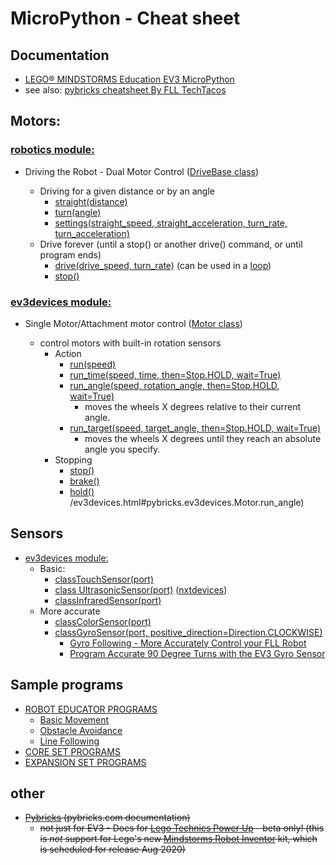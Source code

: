 # MicroPython - Cheat sheet

## Documentation

  * [LEGO® MINDSTORMS Education EV3 MicroPython](https://pybricks.github.io/ev3-micropython/index.html)
  * see also: [pybricks cheatsheet By FLL TechTacos](https://cheatography.com/flltech2019/cheat-sheets/pybricks-cheatsheet-by-fll-techtacos-sugarland/pdf/)
 
## Motors:

### [robotics module:](https://pybricks.github.io/ev3-micropython/robotics.html)

* Driving the Robot - Dual Motor Control ([DriveBase class](https://pybricks.github.io/ev3-micropython/robotics.html))

    *  Driving for a given distance or by an angle
       * [straight(distance)](https://pybricks.github.io/ev3-micropython/robotics.html#pybricks.robotics.DriveBase.straight)
       * [turn(angle)](https://pybricks.github.io/ev3-micropython/robotics.html#pybricks.robotics.DriveBase.turn)
       * [settings(straight_speed, straight_acceleration, turn_rate, turn_acceleration)](https://pybricks.github.io/ev3-micropython/robotics.html#pybricks.robotics.DriveBase.settings)
    * Drive forever (until a stop() or another drive() command, or until program ends)
        * [drive(drive_speed, turn_rate)](https://pybricks.github.io/ev3-micropython/robotics.html#pybricks.robotics.DriveBase.drive) (can be used in a [loop](https://pybricks.github.io/ev3-micropython/examples/robot_educator_ultrasonic.html))
        * [stop()](https://pybricks.github.io/ev3-micropython/robotics.html#pybricks.robotics.DriveBase.stop) 

### [ev3devices module:](https://pybricks.github.io/ev3-micropython/ev3devices.html#motors)

* Single Motor/Attachment motor control ([Motor class](https://pybricks.github.io/ev3-micropython/ev3devices.html#motors))

  * control motors with built-in rotation sensors
    * Action
        * [run(speed)](https://pybricks.github.io/ev3-micropython/ev3devices.html#pybricks.ev3devices.Motor.run)
        * [run_time(speed, time, then=Stop.HOLD, wait=True)](https://pybricks.github.io/ev3-micropython/ev3devices.html#pybricks.ev3devices.Motor.run_time)
        * [run_angle(speed, rotation_angle, then=Stop.HOLD, wait=True)](https://pybricks.github.io/ev3-micropython/ev3devices.html#pybricks.ev3devices.Motor.run_angle)
          * moves the wheels X degrees relative to their current angle.
        * [ run_target(speed, target_angle, then=Stop.HOLD, wait=True)](https://pybricks.github.io/ev3-micropython/ev3devices.html#pybricks.ev3devices.Motor.run_target) 
          * moves the wheels X degrees until they reach an absolute angle you specify.       
    * Stopping
       * [stop()](https://pybricks.github.io/ev3-micropython/ev3devices.html#pybricks.ev3devices.Motor.stop)
       * [brake()](https://pybricks.github.io/ev3-micropython/ev3devices.html#pybricks.ev3devices.Motor.brake)
       * [hold()](https://pybricks.github.io/ev3-micropython/ev3devices.html#pybricks.ev3devices.Motor.hold)
/ev3devices.html#pybricks.ev3devices.Motor.run_angle)

## Sensors

* [ev3devices module:](https://pybricks.github.io/ev3-micropython/ev3devices.html#motors)
  * Basic:
    * [classTouchSensor(port)](https://pybricks.github.io/ev3-micropython/ev3devices.html#pybricks.ev3devices.TouchSensor)
    * [class UltrasonicSensor(port)](https://pybricks.github.io/ev3-micropython/nxtdevices.html#nxt-ultrasonic-sensor) ([nxtdevices](https://pybricks.github.io/ev3-micropython/nxtdevices.html))
    * [classInfraredSensor(port)](https://pybricks.github.io/ev3-micropython/ev3devices.html#pybricks.ev3devices.InfraredSensor)
  * More accurate
    * [classColorSensor(port)](https://pybricks.github.io/ev3-micropython/ev3devices.html#pybricks.ev3devices.ColorSensor)
    * [classGyroSensor(port, positive_direction=Direction.CLOCKWISE)](https://pybricks.github.io/ev3-micropython/ev3devices.html#pybricks.ev3devices.GyroSensor)
      * [Gyro Following - More Accurately Control your FLL Robot](https://www.youtube.com/watch?v=WR_gy0NIBOs)
      * [Program Accurate 90 Degree Turns with the EV3 Gyro Sensor](https://www.youtube.com/watch?v=8B1LwzkLKXs)

## Sample programs

* [ROBOT EDUCATOR PROGRAMS](https://pybricks.github.io/ev3-micropython/index.html)
  * [Basic Movement](https://pybricks.github.io/ev3-micropython/examples/robot_educator_basic.html)
  * [Obstacle Avoidance](https://pybricks.github.io/ev3-micropython/examples/robot_educator_ultrasonic.html)
  * [Line Following](https://pybricks.github.io/ev3-micropython/examples/robot_educator_line.html)
* [CORE SET PROGRAMS](https://pybricks.github.io/ev3-micropython/examples/color_sorter.html)
* [EXPANSION SET PROGRAMS](https://pybricks.github.io/ev3-micropython/examples/elephant.html)
      


## other
* ~~[Pybricks](https://pybricks.github.io/ev3-micropython/index.html) (pybricks.com documentation)~~
  *  ~~not just for EV3 - Docs for [Lego Technics Power Up](https://racingbrick.com/lego-powered-up-summary/) - beta only! (this is *not* support for Lego's new [Mindstorms Robot Inventor](https://www.lego.com/en-us/aboutus/news/2020/june/lego-mindstorms-robot-inventor/) kit, which is scheduled for release Aug 2020)~~
